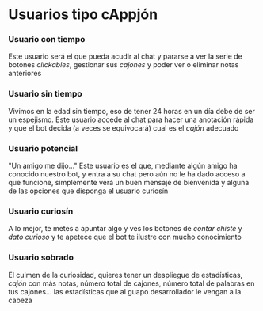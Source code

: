 # Usuarios tipo cAppjón
### Usuario con tiempo
Este usuario será el que pueda acudir al chat y pararse a ver la serie de botones *clickables*, gestionar sus *cajones* y poder ver o eliminar notas anteriores

### Usuario sin tiempo
Vivimos en la edad sin tiempo, eso de tener 24 horas en un día debe de ser un espejismo. Este usuario accede al chat para hacer una anotación rápida y que el bot decida (a veces se equivocará) cual es el *cajón* adecuado

### Usuario potencial
"Un amigo me dijo..." Este usuario es el que, mediante algún amigo ha conocido nuestro bot, y entra a su chat pero aún no le ha dado acceso a que funcione, simplemente verá un buen mensaje de bienvenida y alguna de las opciones que disponga el usuario curiosín

### Usuario curiosín
A lo mejor, te metes a apuntar algo y ves los botones de *contar chiste* y *dato curioso* y te apetece que el bot te ilustre con mucho conocimiento

### Usuario sobrado
El culmen de la curiosidad, quieres tener un despliegue de estadísticas, *cajón* con más notas, número total de cajones, número total de palabras en tus cajones... las estadísticas que al guapo desarrollador le vengan a la cabeza
